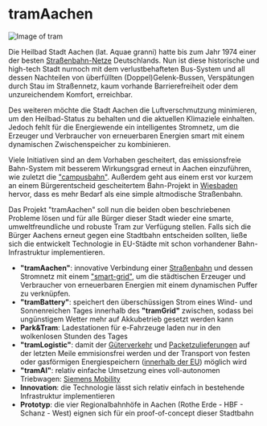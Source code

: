 # tramAachen
![Image of tram](https://upload.wikimedia.org/wikipedia/commons/thumb/4/49/ASEAG_1006.JPG/1200px-ASEAG_1006.JPG)

Die Heilbad Stadt Aachen (lat. Aquae granni) hatte bis zum Jahr 1974 einer der besten [Straßenbahn-Netze](https://de.m.wikipedia.org/wiki/Stra%C3%9Fenbahn_Aachen) Deutschlands. Nun ist diese historische und high-tech Stadt nurnoch mit dem verlustbehafteten Bus-System und all dessen Nachteilen von überfüllten (Doppel)Gelenk-Bussen, Verspätungen durch Stau im Straßennetz, kaum vorhande Barrierefreiheit oder dem unzureichendem Komfort, erreichbar. 

Des weiteren möchte die Stadt Aachen die Luftverschmutzung minimieren, um den Heilbad-Status zu behalten und die aktuellen Klimaziele einhalten. Jedoch fehlt für die Energiewende ein intelligentes Stromnetz, um die Erzeuger und Verbraucher von erneuerbaren Energien smart mit einem dynamischen Zwischenspeicher zu kombinieren. 

Viele Initiativen sind an dem Vorhaben gescheitert, das emissionsfreie Bahn-System mit besserem Wirkungsgrad erneut in Aachen einzuführen, wie zuletzt die ["campusbahn"](https://de.wikipedia.org/wiki/Campusbahn).
Außerdem geht aus einem erst vor kurzem an einem Bürgerentscheid gescheitertem Bahn-Projekt in [Wiesbaden](https://de.wikipedia.org/wiki/Citybahn_Wiesbaden) hervor, dass es mehr Bedarf als eine simple altmodische Straßenbahn.

Das Projekt "tramAachen" soll nun die beiden oben beschriebenen Probleme lösen und für alle Bürger dieser Stadt wieder eine smarte, umweltfreundliche und robuste Tram zur Verfügung stellen.
Falls sich die Bürger Aachens erneut gegen eine Stadtbahn entscheiden sollten, ließe sich die entwickelt Technologie in EU-Städte mit schon vorhandener Bahn-Infrastruktur implementieren.


* **"tramAachen"**: innovative Verbindung einer [Straßenbahn](https://de.m.wikipedia.org/wiki/Stra%C3%9Fenbahn_Stra%C3%9Fburg) und dessen Stromnetz mit einem ["smart-grid"](https://www.eon.de/de/eonerleben/smart-grid-so-funktioniert-das-intelligente-stromnetz.html), um die städtischen Erzeuger und Verbraucher von erneuerbaren Energien mit einem dynamischen Puffer zu verknüpfen.
* **"tramBattery"**: speichert den überschüssigen Strom eines Wind- und Sonnenreichen Tages innerhalb des **"tramGrid"** zwischen, sodass bei ungünstigem Wetter mehr auf Akkubetrieb gesetzt werden kann
* **Park&Tram**: Ladestationen für e-Fahrzeuge laden nur in den wolkenlosen Stunden des Tages
* **"tramLogistic"**: damit der [Güterverkehr](https://www.avg.info/unternehmen/presse/pressemitteilungen/meldungen/entwicklung-einer-guetertram-neues-verbundprojekt-logiktram.html) und [Packetzulieferungen](https://ducktrain.io) auf der letzten Meile emmisionsfrei werden und der Transport von festen oder gasförmigen Energiespeichern ([innerhalb der EU](https://de.m.wikipedia.org/wiki/Grenz%C3%BCberschreitender_Stra%C3%9Fenbahnverkehr)) möglich wird 
* **"tramAI"**: relativ einfache Umsetzung eines voll-autonomen Triebwagen: [Siemens Mobility](https://www.mobility.siemens.com/global/de/portfolio/schiene/fahrzeuge/strassenbahnen/autonome-strassenbahn.html)
* **Innovation**: die Technologie lässt sich relativ einfach in bestehende Infrastruktur implementieren
* **Prototyp**: die vier Regionalbahnhöfe in Aachen (Rothe Erde - HBF - Schanz - West) eignen sich für ein proof-of-concept dieser Stadtbahn
